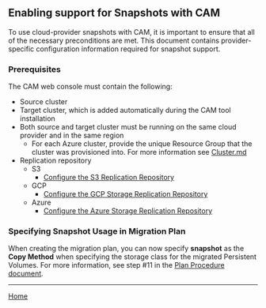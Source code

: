 ## Enabling support for Snapshots with CAM
To use cloud-provider snapshots with CAM, it is important to ensure that all of
the necessary preconditions are met. This document contains provider-specific
configuration information required for snapshot support.

### Prerequisites
The CAM web console must contain the following:
* Source cluster
* Target cluster, which is added automatically during the CAM tool installation
* Both source and target cluster must be running on the same cloud provider and in the same region
  * For each Azure cluster, provide the unique Resource Group that the cluster was provisioned into. For more information see  [Cluster.md](https://github.com/fusor/mig-operator/blob/master/docs/usage/Cluster.md#procedure)
* Replication repository
  * S3
    * [Configure the S3 Replication Repository](https://github.com/fusor/mig-operator/blob/master/docs/usage/ObjectStorage.md#s3-object-storage)
  * GCP
    * [Configure the GCP Storage Replication Repository](https://github.com/fusor/mig-operator/blob/master/docs/usage/ObjectStorage.md#gcp-object-storage)
  * Azure
    * [Configure the Azure Storage Replication Repository](https://github.com/fusor/mig-operator/blob/master/docs/usage/ObjectStorage.md#azure-object-storage)

### Specifying Snapshot Usage in Migration Plan
When creating the migration plan, you can now specify **snapshot** as the
**Copy Method** when specifying the storage class for the migrated Persistent
Volumes. For more information, see step #11 in the [Plan Procedure
document](https://github.com/fusor/mig-operator/blob/master/docs/usage/Plan.md#procedure).

---
[Home](./README.md)
